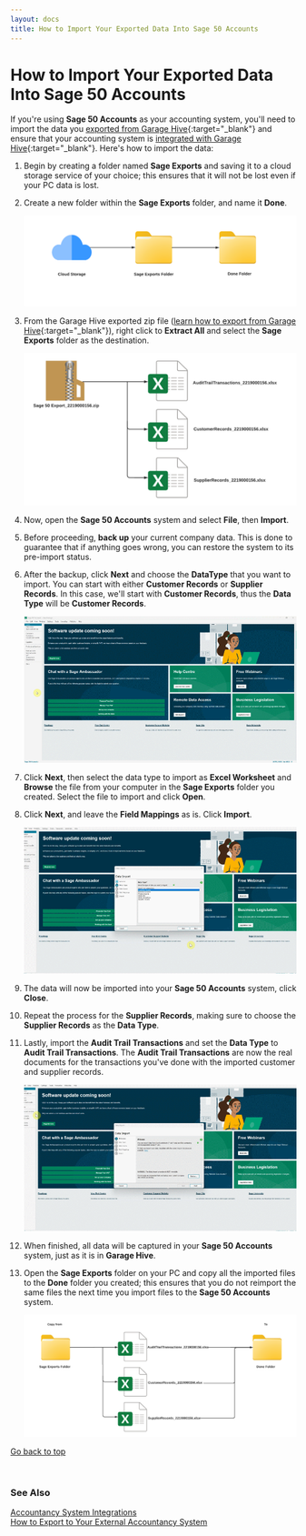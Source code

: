 ```yaml
---
layout: docs
title: How to Import Your Exported Data Into Sage 50 Accounts
---
```


<a name="top"></a>

# How to Import Your Exported Data Into Sage 50 Accounts
If you're using **Sage 50 Accounts** as your accounting system, you'll need to import the data you [exported from Garage Hive](garagehive-finance-accountancy-export.html){:target="_blank"} and ensure that your accounting system is [integrated with Garage Hive](garagehive-sage-50-accounts-integration.html){:target="_blank"}. Here's how to import the data:
1. Begin by creating a folder named **Sage Exports** and saving it to a cloud storage service of your choice; this ensures that it will not be lost even if your PC data is lost.
2. Create a new folder within the **Sage Exports** folder, and name it **Done**.

   ![](media/garagehive-import-exported-data-to-sage1.png)


3. From the Garage Hive exported zip file ([learn how to export from Garage Hive](garagehive-finance-accountancy-export.html){:target="_blank"}), right click to **Extract All** and select the **Sage Exports** folder as the destination.

   ![](media/garagehive-import-exported-data-to-sage2.png)

4. Now, open the **Sage 50 Accounts** system and select **File**, then **Import**.
5. Before proceeding, **back up** your current company data. This is done to guarantee that if anything goes wrong, you can restore the system to its pre-import status.
6. After the backup, click **Next** and choose the **DataType** that you want to import. You can start with either **Customer Records** or **Supplier Records**. In this case, we'll start with **Customer Records**, thus the **Data Type** will be **Customer Records**.

   ![](media/garagehive-import-exported-data-to-sage3.gif)

7. Click **Next**, then select the data type to import as **Excel Worksheet** and **Browse** the file from your computer in the **Sage Exports** folder you created. Select the file to import and click **Open**.
8. Click **Next**, and leave the **Field Mappings** as is. Click **Import**.

   ![](media/garagehive-import-exported-data-to-sage4.gif)

9.  The data will now be imported into your **Sage 50 Accounts** system, click **Close**.
1. Repeat the process for the **Supplier Records**, making sure to choose the **Supplier Records** as the **Data Type**.
1. Lastly, import the **Audit Trail Transactions** and set the **Data Type** to **Audit Trail Transactions**. The **Audit Trail Transactions** are now the real documents for the transactions you've done with the imported customer and supplier records.

   ![](media/garagehive-import-exported-data-to-sage5.gif)

1. When finished, all data will be captured in your **Sage 50 Accounts** system, just as it is in **Garage Hive**.
1. Open the **Sage Exports** folder on your PC and copy all the imported files to the **Done** folder you created; this ensures that you do not reimport the same files the next time you import files to the **Sage 50 Accounts** system.

   ![](media/garagehive-import-exported-data-to-sage6.png)

[Go back to top](#top)

<br>

### **See Also**

[Accountancy System Integrations](garagehive-external-accountancy-integration.html) \
[How to Export to Your External Accountancy System](garagehive-finance-accountancy-export.html)
